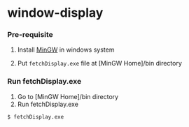 # window-display

### Pre-requisite
1. Install [MinGW](https://osdn.net/projects/mingw/releases/) in windows system

2. Put `fetchDisplay.exe` file at [MinGW Home]/bin directory


### Run fetchDisplay.exe

1. Go to [MinGW Home]/bin directory
2. Run fetchDisplay.exe
```
$ fetchDisplay.exe
```
